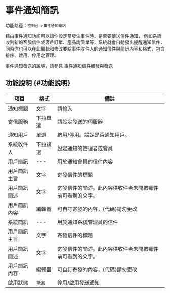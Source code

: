 # 事件通知簡訊

功能路徑：`控制台->事件通知簡訊`

藉由事件通知功能可以讓你設定當發生事件時，是否要傳送信件通知， 例如系統收到新的客服信件或客戶訂單、產品詢價單等，系統就會自動發出提醒通知信件， 同時你也可以在此編輯和修改要給事件收件人的通知信件與簡訊內容和格式，包含排序、啟用、停用之管理。

事件通知發送的說明，請參見 [事件通知信件觸發與發送](/guide/operations#事件通知信件觸發與發送)

## 功能說明 {#功能說明}

| 項目 | 格式 | 備註 |
| --- | --- | --- |
| 通知標題 | 文字 | 請輸入 |
| 寄信服務 | 下拉單選 | 請設定發送的伺服器 |
| 通知用戶 | 單選 | 啟用/停用。設定是否通知用戶。 |
| 系統收件人 | 下拉複選 | 設定通知的管理者或會員 |
| 用戶簡訊 | --- | 用於通知會員的信件內容 |
| 用戶簡訊主旨 | 文字 | 寄發信件的標題 |
| 用戶簡訊簡述 | 文字 | 寄發信件的簡述。此內容供收件者未開啟郵件前可看到的文字。 |
| 用戶簡訊內容 | 編輯器 | 可自訂寄發的內容，{代碼}請勿更改 |
| 系統簡訊 | --- | 用於通知系統管理員的信件 |
| 用戶簡訊主旨 | 文字 | 寄發信件的標題 |
| 用戶簡訊簡述 | 文字 | 寄發信件的簡述。此內容供收件者未開啟郵件前可看到的文字。 |
| 用戶簡訊內容 | 編輯器 | 可自訂寄發的內容，{代碼}請勿更改 |
| 啟用狀態 | `單選` | 停用/啟用發送通知 |
